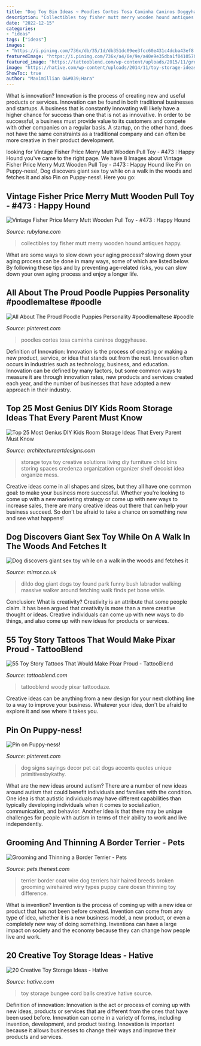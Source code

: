 ```yaml
---
title: "Dog Toy Bin Ideas ~ Poodles Cortes Tosa Caminha Caninos Doggyhause"
description: "Collectibles toy fisher mutt merry wooden hound antiques happy"
date: "2022-12-15"
categories:
- "ideas"
tags: ["ideas"]
images:
- "https://i.pinimg.com/736x/db/35/1d/db351dc09ee3fcc60e431c4dcba43ef8.jpg"
featuredImage: "https://i.pinimg.com/736x/a4/0e/9e/a40e9e35dba1f0410570112ad09cea2d--dog-decorations-dog-quotes.jpg"
featured_image: "https://tattooblend.com/wp-content/uploads/2015/11/group-toy-story-tattoo.jpg"
image: "https://hative.com/wp-content/uploads/2014/11/toy-storage-ideas/19-bungee-cord-for-balls.jpg"
ShowToc: true
author: "Maximillian O&#039;Hara"
---
```



What is innovation?
Innovation is the process of creating new and useful products or services. Innovation can be found in both traditional businesses and startups. A business that is constantly innovating will likely have a higher chance for success than one that is not as innovative. In order to be successful, a business must provide value to its customers and compete with other companies on a regular basis. A startup, on the other hand, does not have the same constraints as a traditional company and can often be more creative in their product development.

	

		
looking for Vintage Fisher Price Merry Mutt Wooden Pull Toy - #473 : Happy Hound you've came to the right page. We have 8 Images about Vintage Fisher Price Merry Mutt Wooden Pull Toy - #473 : Happy Hound like Pin on Puppy-ness!, Dog discovers giant sex toy while on a walk in the woods and fetches it and also Pin on Puppy-ness!. Here you go:
		
    
## Vintage Fisher Price Merry Mutt Wooden Pull Toy - #473 : Happy Hound

<img loading=lazy src="https://cdn0.rubylane.com/_pod/item/511144/1030/Vintage-Fisher-Price-Merry-Mutt-Wooden-full-4-2048-83.jpg" onerror="this.onerror=null;this.src='https://tse2.mm.bing.net/th?id=OIP.c3DchOBJ_EBckI0SjMjPiQHaLH&amp;pid=15.1';" alt="Vintage Fisher Price Merry Mutt Wooden Pull Toy - #473 : Happy Hound">

_Source: rubylane.com_

>collectibles toy fisher mutt merry wooden hound antiques happy. 

	

What are some ways to slow down your aging process?
slowing down your aging process can be done in many ways, some of which are listed below. By following these tips and by preventing age-related risks, you can slow down your own aging process and enjoy a longer life.

    
## All About The Proud Poodle Puppies Personality #poodlemaltese #poodle

<img loading=lazy src="https://i.pinimg.com/736x/db/35/1d/db351dc09ee3fcc60e431c4dcba43ef8.jpg" onerror="this.onerror=null;this.src='https://tse2.mm.bing.net/th?id=OIP.GrBoQ57EU7Han7XZ36B5IAHaNK&amp;pid=15.1';" alt="All About The Proud Poodle Puppies Personality #poodlemaltese #poodle">

_Source: pinterest.com_

>poodles cortes tosa caminha caninos doggyhause. 

	

Definition of Innovation:
Innovation is the process of creating or making a new product, service, or idea that stands out from the rest. Innovation often occurs in industries such as technology, business, and education. Innovation can be defined by many factors, but some common ways to measure it are through innovation rates, new products and services created each year, and the number of businesses that have adopted a new approach in their industry.

    
## Top 25 Most Genius DIY Kids Room Storage Ideas That Every Parent Must Know

<img loading=lazy src="https://www.architectureartdesigns.com/wp-content/uploads/2015/01/921.jpg" onerror="this.onerror=null;this.src='https://tse3.mm.bing.net/th?id=OIP.XzBpIRtrHebyrX2V0Yk-AQHaI4&amp;pid=15.1';" alt="Top 25 Most Genius DIY Kids Room Storage Ideas That Every Parent Must Know">

_Source: architectureartdesigns.com_

>storage toys toy creative solutions living diy furniture child bins storing spaces credenza organization organizer shelf decoist idea organize mess. 

	

Creative ideas come in all shapes and sizes, but they all have one common goal: to make your business more successful. Whether you're looking to come up with a new marketing strategy or come up with new ways to increase sales, there are many creative ideas out there that can help your business succeed. So don't be afraid to take a chance on something new and see what happens!

    
## Dog Discovers Giant Sex Toy While On A Walk In The Woods And Fetches It

<img loading=lazy src="http://i1.mirror.co.uk/incoming/article8593840.ece/ALTERNATES/s615b/PAY-DOG-BRINGS-HOME-GIANT-DILDO.jpg" onerror="this.onerror=null;this.src='https://tse3.mm.bing.net/th?id=OIP.jZ2trde0SFpGyQyRZxThUAHaJ4&amp;pid=15.1';" alt="Dog discovers giant sex toy while on a walk in the woods and fetches it">

_Source: mirror.co.uk_

>dildo dog giant dogs toy found park funny bush labrador walking massive walker around fetching walk finds pet bone while. 

	

Conclusion: What is creativity?
Creativity is an attribute that some people claim. It has been argued that creativity is more than a mere creative thought or ideas. Creative individuals can come up with new ways to do things, and also come up with new ideas for products or services.

    
## 55 Toy Story Tattoos That Would Make Pixar Proud - TattooBlend

<img loading=lazy src="https://tattooblend.com/wp-content/uploads/2015/11/group-toy-story-tattoo.jpg" onerror="this.onerror=null;this.src='https://tse2.mm.bing.net/th?id=OIP.tvmjreT9yDAraGphh-qLHgHaM-&amp;pid=15.1';" alt="55 Toy Story Tattoos That Would Make Pixar Proud - TattooBlend">

_Source: tattooblend.com_

>tattooblend woody pixar tattoodaze. 

	

Creative ideas can be anything from a new design for your next clothing line to a way to improve your business. Whatever your idea, don't be afraid to explore it and see where it takes you.

    
## Pin On Puppy-ness!

<img loading=lazy src="https://i.pinimg.com/736x/a4/0e/9e/a40e9e35dba1f0410570112ad09cea2d--dog-decorations-dog-quotes.jpg" onerror="this.onerror=null;this.src='https://tse3.mm.bing.net/th?id=OIP.uuIBqrV1M1CnPBUQhjXKAgHaJP&amp;pid=15.1';" alt="Pin on Puppy-ness!">

_Source: pinterest.com_

>dog signs sayings decor pet cat dogs accents quotes unique primitivesbykathy. 

	

What are the new ideas around autism?
There are a number of new ideas around autism that could benefit individuals and families with the condition. One idea is that autistic individuals may have different capabilities than typically developing individuals when it comes to socialization, communication, and behavior. Another idea is that there may be unique challenges for people with autism in terms of their ability to work and live independently.

    
## Grooming And Thinning A Border Terrier - Pets

<img loading=lazy src="https://img-aws.ehowcdn.com/600x600p/photos.demandstudios.com/getty/article/165/127/83356841_XS.jpg" onerror="this.onerror=null;this.src='https://tse1.mm.bing.net/th?id=OIP.my99cYzlidATMvIEvyO1agAAAA&amp;pid=15.1';" alt="Grooming and Thinning a Border Terrier - Pets">

_Source: pets.thenest.com_

>terrier border coat wire dog terriers hair haired breeds broken grooming wirehaired wiry types puppy care doesn thinning toy difference. 

	

What is invention?
Invention is the process of coming up with a new idea or product that has not been before created. Invention can come from any type of idea, whether it is a new business model, a new product, or even a completely new way of doing something. Inventions can have a large impact on society and the economy because they can change how people live and work.

    
## 20 Creative Toy Storage Ideas - Hative

<img loading=lazy src="https://hative.com/wp-content/uploads/2014/11/toy-storage-ideas/19-bungee-cord-for-balls.jpg" onerror="this.onerror=null;this.src='https://tse3.mm.bing.net/th?id=OIP.nWkDuXOJ_7r6YUUvCBmpRwHaJ4&amp;pid=15.1';" alt="20 Creative Toy Storage Ideas - Hative">

_Source: hative.com_

>toy storage bungee cord balls creative hative source. 

	

Definition of innovation:
Innovation is the act or process of coming up with new ideas, products or services that are different from the ones that have been used before. Innovation can come in a variety of forms, including invention, development, and product testing. Innovation is important because it allows businesses to change their ways and improve their products and services.

